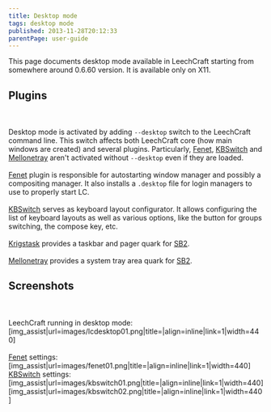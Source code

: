 ```yaml
---
title: Desktop mode
tags: desktop mode
published: 2013-11-28T20:12:33
parentPage: user-guide
---
```


This page documents desktop mode available in LeechCraft starting from
somewhere around 0.6.60 version. It is available only on X11.

Plugins
-------

\
\
Desktop mode is activated by adding `--desktop` switch to the LeechCraft
command line. This switch affects both LeechCraft core (how main windows
are created) and several plugins. Particularly, [Fenet](/plugins-fenet),
[KBSwitch](/plugins-kbswitch) and [Mellonetray](/plugins-mellonetray)
aren't activated without `--desktop` even if they are loaded.\
\
[Fenet](/plugins-fenet) plugin is responsible for autostarting window
manager and possibly a compositing manager. It also installs a
`.desktop` file for login managers to use to properly start LC.\
\
[KBSwitch](/plugins-kbswitch) serves as keyboard layout configurator. It
allows configuring the list of keyboard layouts as well as various
options, like the button for groups switching, the compose key, etc.\
\
[Krigstask](/plugins-krigstask) provides a taskbar and pager quark for
[SB2](/plugins-sb2).\
\
[Mellonetray](/plugins-mellonetray) provides a system tray area quark
for [SB2](/plugins-sb2).

Screenshots
-----------

\
\
LeechCraft running in desktop mode:
\[img\_assist|url=images/lcdesktop01.png|title=|align=inline|link=1|width=440\]\
\
[Fenet](/plugins-fenet) settings:
\[img\_assist|url=images/fenet01.png|title=|align=inline|link=1|width=440\]
[KBSwitch](/plugins-kbswitch) settings:
\[img\_assist|url=images/kbswitch01.png|title=|align=inline|link=1|width=440\]
\[img\_assist|url=images/kbswitch02.png|title=|align=inline|link=1|width=440\]
